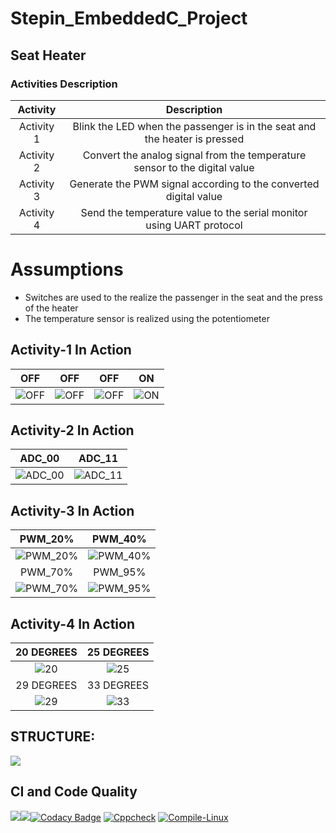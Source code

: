# Stepin_EmbeddedC_Project
## Seat Heater

### Activities Description

|Activity|Description|
|:--:|:--:|
|Activity 1| Blink the LED when the passenger is in the seat and the heater is pressed|
|Activity 2| Convert the analog signal from the temperature sensor to the digital value|
|Activity 3| Generate the PWM signal according to the converted digital value|
|Activity 4| Send the temperature value to the serial monitor using UART protocol|

# Assumptions
  * Switches are used to the realize the passenger in the seat and the press of the heater
  * The temperature sensor is realized using the potentiometer
  
## Activity-1 In Action

|OFF|OFF|OFF|ON|
|:--:|:--:|:--:|:--:|
|![OFF](https://user-images.githubusercontent.com/80662569/116460814-1e747f00-a885-11eb-9361-7d70ba90e82d.PNG) |![OFF](https://user-images.githubusercontent.com/80662569/116460808-1c122500-a885-11eb-8023-4ab0ec876fa6.PNG)|![OFF](https://user-images.githubusercontent.com/80662569/116460810-1ddbe880-a885-11eb-9460-5a43f89de00e.PNG)|![ON](https://user-images.githubusercontent.com/80662569/116460813-1ddbe880-a885-11eb-90f1-d0da5705cd19.PNG)|

## Activity-2 In Action

|ADC_00|ADC_11|
|:--:|:--:|
|![ADC_00](https://user-images.githubusercontent.com/80662569/116461383-d0ac4680-a885-11eb-84b5-dc8d17cff3dc.PNG) |![ADC_11](https://user-images.githubusercontent.com/80662569/116461375-cdb15600-a885-11eb-805c-2dc73d198a3d.PNG)|

## Activity-3 In Action

|PWM_20%|PWM_40%|
|:--:|:--:|
|![PWM_20%](https://user-images.githubusercontent.com/80662569/116461901-72cc2e80-a886-11eb-8525-42061d74f693.PNG) |![PWM_40%](https://user-images.githubusercontent.com/80662569/116461893-7069d480-a886-11eb-859b-1ec11c368164.PNG)|
|PWM_70%|PWM_95%|
|![PWM_70%](https://user-images.githubusercontent.com/80662569/116461897-72339800-a886-11eb-9006-369b7be40d44.PNG)|![PWM_95%](https://user-images.githubusercontent.com/80662569/116461900-72339800-a886-11eb-8eea-43aeae327bea.PNG)|

## Activity-4 In Action

|20 DEGREES|25 DEGREES|
|:--:|:--:|
|![20](https://user-images.githubusercontent.com/80662569/116462498-20d7d880-a887-11eb-827d-3c4601f65f82.PNG) |![25](https://user-images.githubusercontent.com/80662569/116462506-22a19c00-a887-11eb-9f96-e03d69035c7e.PNG)|
|29 DEGREES|33 DEGREES|
|![29](https://user-images.githubusercontent.com/80662569/116462509-233a3280-a887-11eb-9b8f-c925bc36cdcd.PNG)|![33](https://user-images.githubusercontent.com/80662569/116462511-233a3280-a887-11eb-91a9-a11098dc7529.PNG)|

## STRUCTURE:

<img src="https://user-images.githubusercontent.com/80762665/116671875-17ea2280-a9bf-11eb-9309-fca94b6fa618.png"/>

## CI and Code Quality
<a href="https://frontend.code-inspector.com/public/user/github/SiriValliKarumuri"><img src="https://www.code-inspector.com/project/28652/score/svg"/><img src="https://www.code-inspector.com/project/28652/status/svg"/>[![Codacy Badge](https://app.codacy.com/project/badge/Grade/f603a44bd58c424fbb3889e94c2a95eb)](https://www.codacy.com/gh/SiriValliKarumuri/Stepin_EmbeddedC_Project/dashboard?utm_source=github.com&amp;utm_medium=referral&amp;utm_content=SiriValliKarumuri/Stepin_EmbeddedC_Project&amp;utm_campaign=Badge_Grade)
 [![Cppcheck](https://github.com/SiriValliKarumuri/Stepin_EmbeddedC_Project/actions/workflows/c-cpp.yml/badge.svg)](https://github.com/SiriValliKarumuri/Stepin_EmbeddedC_Project/actions/workflows/c-cpp.yml)
 [![Compile-Linux](https://github.com/SiriValliKarumuri/Stepin_EmbeddedC_Project/actions/workflows/cmake.yml/badge.svg)](https://github.com/SiriValliKarumuri/Stepin_EmbeddedC_Project/actions/workflows/cmake.yml)



















